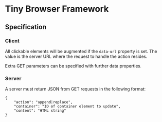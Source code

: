 # Tiny Browser Framework

## Specification

### Client

All clickable elements will be augmented if the `data-url` property is set. The value is the server URL where the request to handle the action resides.

Extra GET parameters can be specified with further data properties.

### Server

A server must return JSON from GET requests in the following format:

    {
    	"action": "append|replace",
    	"container": "ID of container element to update",
    	"content": "HTML string"
    }
